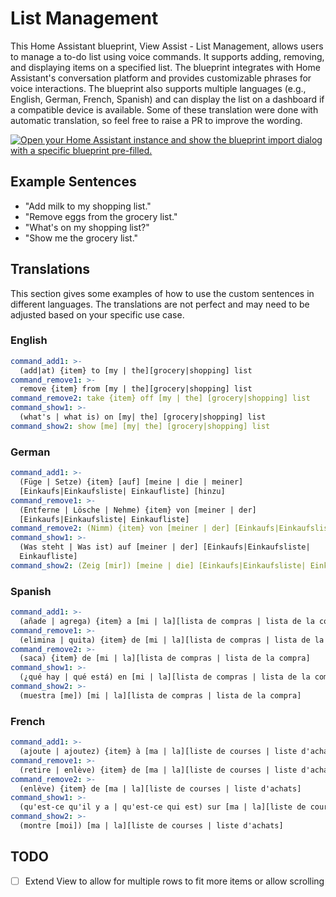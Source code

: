 # List Management
This Home Assistant blueprint, View Assist - List Management, allows users to manage a to-do list using voice commands. 
It supports adding, removing, and displaying items on a specified list. 
The blueprint integrates with Home Assistant's conversation platform and provides customizable phrases for voice interactions.
The blueprint also supports multiple languages (e.g., English, German, French, Spanish) and can display the list on a dashboard if a compatible device is available. 
Some of these translation were done with automatic translation, so feel free to raise a PR to improve the wording.

[![Open your Home Assistant instance and show the blueprint import dialog with a specific blueprint pre-filled.](https://my.home-assistant.io/badges/blueprint_import.svg)](https://my.home-assistant.io/redirect/blueprint_import/?blueprint_url=https%3A%2F%2Fraw.githubusercontent.com%2Fdinki%2FView-Assist%2Frefs%2Fheads%2Fviewassist-integrationprep%2FView_Assist_custom_sentences%2FList_Management%2Fblueprint-listmanagement.yaml)

## Example Sentences
- "Add milk to my shopping list."
- "Remove eggs from the grocery list."
- "What's on my shopping list?"
- "Show me the grocery list."

## Translations
This section gives some examples of how to use the custom sentences in different languages. The translations are not perfect and may need to be adjusted based on your specific use case.

### English
```yaml
command_add1: >-
  (add|at) {item} to [my | the][grocery|shopping] list
command_remove1: >-
  remove {item} from [my | the][grocery|shopping] list
command_remove2: take {item} off [my | the] [grocery|shopping] list
command_show1: >-
  (what's | what is) on [my| the] [grocery|shopping] list
command_show2: show [me] [my| the] [grocery|shopping] list
```

### German
```yaml
command_add1: >-
  (Füge | Setze) {item} [auf] [meine | die | meiner]
  [Einkaufs|Einkaufsliste| Einkaufliste] [hinzu]
command_remove1: >-
  (Entferne | Lösche | Nehme) {item} von [meiner | der]
  [Einkaufs|Einkaufsliste| Einkaufliste]
command_remove2: (Nimm) {item} von [meiner | der] [Einkaufs|Einkaufsliste| Einkaufliste]
command_show1: >-
  (Was steht | Was ist) auf [meiner | der] [Einkaufs|Einkaufsliste|
  Einkaufliste]
command_show2: (Zeig [mir]) [meine | die] [Einkaufs|Einkaufsliste| Einkaufliste]
```

### Spanish
```yaml
command_add1: >-
  (añade | agrega) {item} a [mi | la][lista de compras | lista de la compra]
command_remove1: >-
  (elimina | quita) {item} de [mi | la][lista de compras | lista de la compra]
command_remove2: >-
  (saca) {item} de [mi | la][lista de compras | lista de la compra]
command_show1: >-
  (¿qué hay | qué está) en [mi | la][lista de compras | lista de la compra]?
command_show2: >-
  (muestra [me]) [mi | la][lista de compras | lista de la compra]
```

### French
```yaml
command_add1: >-
  (ajoute | ajoutez) {item} à [ma | la][liste de courses | liste d'achats]
command_remove1: >-
  (retire | enlève) {item} de [ma | la][liste de courses | liste d'achats]
command_remove2: >-
  (enlève) {item} de [ma | la][liste de courses | liste d'achats]
command_show1: >-
  (qu'est-ce qu'il y a | qu'est-ce qui est) sur [ma | la][liste de courses | liste d'achats] ?
command_show2: >-
  (montre [moi]) [ma | la][liste de courses | liste d'achats]
```

## TODO
- [ ] Extend View to allow for multiple rows to fit more items or allow scrolling